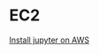 # EC2

[Install jupyter on AWS](EC2%2032646b8fe8404d7fa9d7ba827e292c67/Install%20jupyter%20on%20AWS%20145b959b7d4643b596a28702894829d8.md)